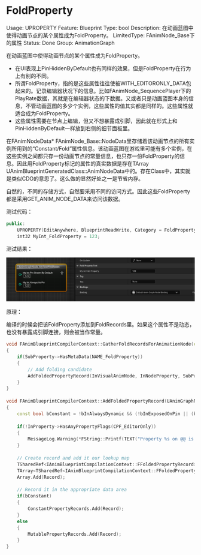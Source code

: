 # FoldProperty

Usage: UPROPERTY
Feature: Blueprint
Type: bool
Description: 在动画蓝图中使得动画节点的某个属性成为FoldProperty。
LimitedType: FAnimNode_Base下的属性
Status: Done
Group: AnimationGraph

在动画蓝图中使得动画节点的某个属性成为FoldProperty。

- 在UI表现上PinHiddenByDefault也有同样的效果，但是FoldProperty在行为上有别的不同。
- 所谓FoldProperty，指的是这些属性往往使被WITH_EDITORONLY_DATA包起来的。记录编辑器状况下的信息。比如FAnimNode_SequencePlayer下的PlayRate数据，其就是在编辑器状态的下数据。又或者只是动画蓝图本身的信息，不管动画蓝图的多少个实例，这些属性的值其实都是同样的。这些属性就适合成为FoldProperty。
- 这些属性需要在节点上编辑，但又不想暴露成引脚，因此就在形式上和PinHiddenByDefault一样放到右侧的细节面板里。

在FAnimNodeData* FAnimNode_Base::NodeData里存储着该动画节点的所有实例所用到的“Constant/Fold”属性信息。该动画蓝图在游戏里可能有多个实例，在这些实例之间都只存一份动画节点的常量信息，也只存一份FoldProperty的信息。因此用FoldProperty标记的属性的真实数据是存在TArray<FAnimNodeData> UAnimBlueprintGeneratedClass::AnimNodeData中的。存在Class中，其实就是类似CDO的意思了。这么做的显然好处之一是节省内存。

自然的，不同的存储方式，自然要采用不同的访问方式。因此这些FoldProperty都是采用GET_ANIM_NODE_DATA来访问该数据。

测试代码：

```cpp
public:
	UPROPERTY(EditAnywhere, BlueprintReadWrite, Category = FoldPropertyTest, meta = (FoldProperty))
	int32 MyInt_FoldProperty = 123;
```

测试结果：

![Untitled](FoldProperty/Untitled.png)

原理：

编译的时候会把该FoldProperty添加到FoldRecords里。如果这个属性不是动态，也没有暴露成引脚连接，则会被当作常量。

```cpp
void FAnimBlueprintCompilerContext::GatherFoldRecordsForAnimationNode(const UScriptStruct* InNodeType, FStructProperty* InNodeProperty, UAnimGraphNode_Base* InVisualAnimNode)
{
	if(SubProperty->HasMetaData(NAME_FoldProperty))
	{
		// Add folding candidate
		AddFoldedPropertyRecord(InVisualAnimNode, InNodeProperty, SubProperty, bAllPinsExposed, !bAllPinsDisconnected, bAlwaysDynamic);
	}
}

void FAnimBlueprintCompilerContext::AddFoldedPropertyRecord(UAnimGraphNode_Base* InAnimGraphNode, FStructProperty* InAnimNodeProperty, FProperty* InProperty, bool bInExposedOnPin, bool bInPinConnected, bool bInAlwaysDynamic)
{
	const bool bConstant = !bInAlwaysDynamic && (!bInExposedOnPin || (bInExposedOnPin && !bInPinConnected));

	if(!InProperty->HasAnyPropertyFlags(CPF_EditorOnly))
	{
		MessageLog.Warning(*FString::Printf(TEXT("Property %s on @@ is foldable, but not editor only"), *InProperty->GetName()), InAnimGraphNode);
	}

	// Create record and add it our lookup map
	TSharedRef<IAnimBlueprintCompilationContext::FFoldedPropertyRecord> Record = MakeShared<IAnimBlueprintCompilationContext::FFoldedPropertyRecord>(InAnimGraphNode, InAnimNodeProperty, InProperty, bConstant);
	TArray<TSharedRef<IAnimBlueprintCompilationContext::FFoldedPropertyRecord>>& Array = NodeToFoldedPropertyRecordMap.FindOrAdd(InAnimGraphNode);
	Array.Add(Record);

	// Record it in the appropriate data area
	if(bConstant)
	{
		ConstantPropertyRecords.Add(Record);
	}
	else
	{
		MutablePropertyRecords.Add(Record);
	}
}
```